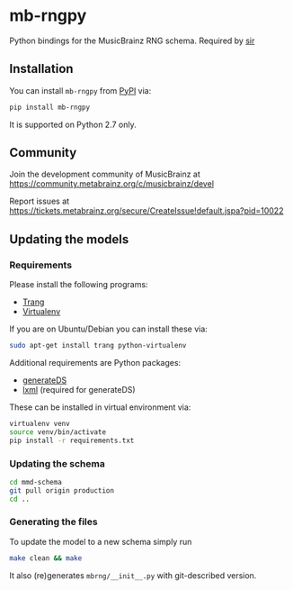 # mb-rngpy

Python bindings for the MusicBrainz RNG schema. Required by [sir](https://github.com/metabrainz/sir)

## Installation

You can install `mb-rngpy` from [PyPI](https://pypi.org/project/mb-rngpy/) via:
```bash
pip install mb-rngpy
```

It is supported on Python 2.7 only.

## Community

Join the development community of MusicBrainz at https://community.metabrainz.org/c/musicbrainz/devel

Report issues at https://tickets.metabrainz.org/secure/CreateIssue!default.jspa?pid=10022

## Updating the models

### Requirements

Please install the following programs:

* [Trang](https://github.com/relaxng/jing-trang/releases)
* [Virtualenv](https://virtualenv.pypa.io/en/latest/)

If you are on Ubuntu/Debian you can install these via:
```bash
sudo apt-get install trang python-virtualenv
```

Additional requirements are Python packages:

* [generateDS](http://www.davekuhlman.org/generateDS.html)
* [lxml](https://lxml.de/) (required for generateDS)

These can be installed in virtual environment via:
```bash
virtualenv venv
source venv/bin/activate
pip install -r requirements.txt
```

### Updating the schema

```bash
cd mmd-schema
git pull origin production
cd ..
```

### Generating the files

To update the model to a new schema simply run
```bash
make clean && make
```

It also (re)generates `mbrng/__init__.py` with git-described version.
